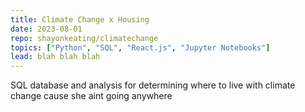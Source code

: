 ```yaml
---
title: Climate Change x Housing
date: 2023-08-01
repo: shayonkeating/climatechange
topics: ["Python", "SQL", "React.js", "Jupyter Notebooks"]
lead: blah blah blah
---
```


SQL database and analysis for determining where to live with climate change
cause she aint going anywhere
